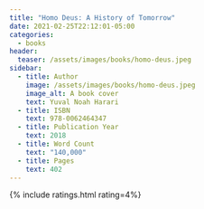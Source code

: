 ```yaml
---
title: "Homo Deus: A History of Tomorrow"
date: 2021-02-25T22:12:01-05:00
categories:
  - books
header:
  teaser: /assets/images/books/homo-deus.jpeg
sidebar:
  - title: Author
    image: /assets/images/books/homo-deus.jpeg
    image_alt: A book cover
    text: Yuval Noah Harari
  - title: ISBN
    text: 978-0062464347
  - title: Publication Year
    text: 2018
  - title: Word Count
    text: "140,000"
  - title: Pages
    text: 402
---
```


{% include ratings.html rating=4%}